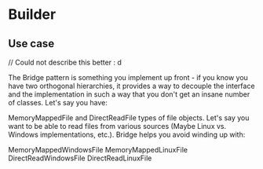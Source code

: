 # Builder

## Use case

// Could not describe this better : d

The Bridge pattern is something you implement up front - if you know you have two orthogonal hierarchies, it provides a way to decouple the interface and the implementation in such a way that you don't get an insane number of classes. Let's say you have:

MemoryMappedFile and DirectReadFile types of file objects. Let's say you want to be able to read files from various sources (Maybe Linux vs. Windows implementations, etc.). Bridge helps you avoid winding up with:

MemoryMappedWindowsFile MemoryMappedLinuxFile DirectReadWindowsFile DirectReadLinuxFile
